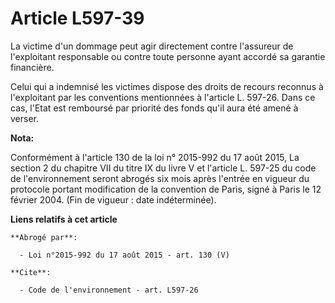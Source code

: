 # Article L597-39

La victime d'un dommage peut agir directement contre l'assureur de l'exploitant responsable ou contre toute personne ayant
accordé sa garantie financière.

Celui qui a indemnisé les victimes dispose des droits de recours reconnus à l'exploitant par les conventions mentionnées à
l'article L. 597-26. Dans ce cas, l'Etat est remboursé par priorité des fonds qu'il aura été amené à verser.

**Nota:**

Conformément à l'article 130 de la loi n° 2015-992 du 17 août 2015, La section 2 du chapitre VII du titre IX du livre V et
l'article L. 597-25 du code de l'environnement seront abrogés six mois après l'entrée en vigueur du protocole portant
modification de la convention de Paris, signé à Paris le 12 février 2004. (Fin de vigueur : date indéterminée).

**Liens relatifs à cet article**

	**Abrogé par**:

	  - Loi n°2015-992 du 17 août 2015 - art. 130 (V)

	**Cite**:

	  - Code de l'environnement - art. L597-26
